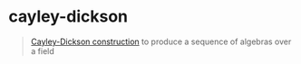 # cayley-dickson

> [Cayley-Dickson construction][1] to produce a sequence of algebras over a field

  [1]: https://en.wikipedia.org/wiki/Cayley%E2%80%93Dickson_construction "Cayley-Dickson construction"

